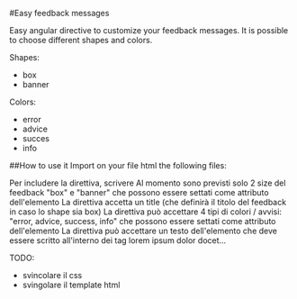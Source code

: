 #Easy feedback messages

Easy angular directive to customize your feedback messages. It is possible to choose different shapes and colors.

Shapes:
* box
* banner

Colors:
* error
* advice
* succes
* info

##How to use it
Import on your file html the following files:


Per includere la direttiva, scrivere <feedback></feedback>
Al momento sono previsti solo 2 size del feedback "box" e "banner" che possono essere settati come attributo dell'elemento <feedback size="box/banner"></feedback>
La direttiva accetta un title (che definirà il titolo del feedback in caso lo shape sia box) <feedback title="lorem ipsum"></feedback>
La direttiva può accettare 4 tipi di colori / avvisi: "error, advice, success, info" che possono essere settati come attributo dell'elemento <feedback type="error/success/advice/info"></feedback>
La direttiva può accettare un testo dell'elemento che deve essere scritto all'interno dei tag <feedback>lorem ipsum dolor docet...</feedback>

TODO: 
- svincolare il css
- svingolare il template html
